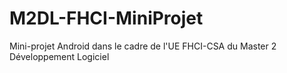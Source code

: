 # M2DL-FHCI-MiniProjet
Mini-projet Android dans le cadre de l'UE FHCI-CSA du Master 2 Développement Logiciel
